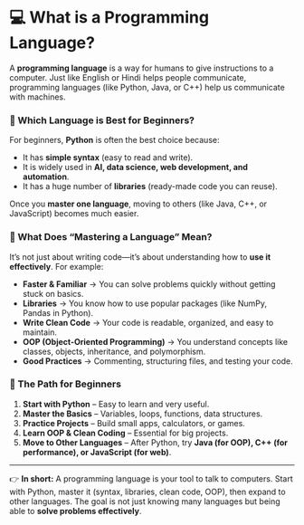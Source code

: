 
# 💻 What is a Programming Language?

A **programming language** is a way for humans to give instructions to a computer. Just like English or Hindi helps people communicate, programming languages (like Python, Java, or C++) help us communicate with machines.

### 🔹 Which Language is Best for Beginners?

For beginners, **Python** is often the best choice because:

* It has **simple syntax** (easy to read and write).
* It is widely used in **AI, data science, web development, and automation**.
* It has a huge number of **libraries** (ready-made code you can reuse).

Once you **master one language**, moving to others (like Java, C++, or JavaScript) becomes much easier.

### 🔹 What Does “Mastering a Language” Mean?

It’s not just about writing code—it’s about understanding how to **use it effectively**. For example:

* **Faster & Familiar** → You can solve problems quickly without getting stuck on basics.
* **Libraries** → You know how to use popular packages (like NumPy, Pandas in Python).
* **Write Clean Code** → Your code is readable, organized, and easy to maintain.
* **OOP (Object-Oriented Programming)** → You understand concepts like classes, objects, inheritance, and polymorphism.
* **Good Practices** → Commenting, structuring files, and testing your code.

### 🔹 The Path for Beginners

1. **Start with Python** – Easy to learn and very useful.
2. **Master the Basics** – Variables, loops, functions, data structures.
3. **Practice Projects** – Build small apps, calculators, or games.
4. **Learn OOP & Clean Coding** – Essential for big projects.
5. **Move to Other Languages** – After Python, try **Java (for OOP), C++ (for performance), or JavaScript (for web)**.

---

👉 **In short:** A programming language is your tool to talk to computers. Start with Python, master it (syntax, libraries, clean code, OOP), then expand to other languages. The goal is not just knowing many languages but being able to **solve problems effectively**.

